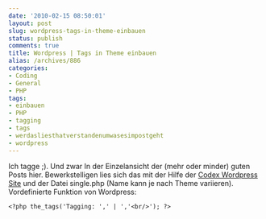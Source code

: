 ```yaml
---
date: '2010-02-15 08:50:01'
layout: post
slug: wordpress-tags-in-theme-einbauen
status: publish
comments: true
title: Wordpress | Tags in Theme einbauen
alias: /archives/886
categories:
- Coding
- General
- PHP
tags:
- einbauen
- PHP
- tagging
- tags
- werdasliesthatverstandenumwasesimpostgeht
- wordpress
---
```


Ich tagge ;). Und zwar In der Einzelansicht der (mehr oder minder) guten Posts hier. Bewerkstelligen lies sich das mit der Hilfe der [Codex Wordpress Site](http://codex.wordpress.org/Template_Tags/the_tags) und der Datei single.php (Name kann je nach Theme variieren). Vordefinierte Funktion von Wordpress:
```
<?php the_tags('Tagging: ',' | ','<br/>'); ?>
```

